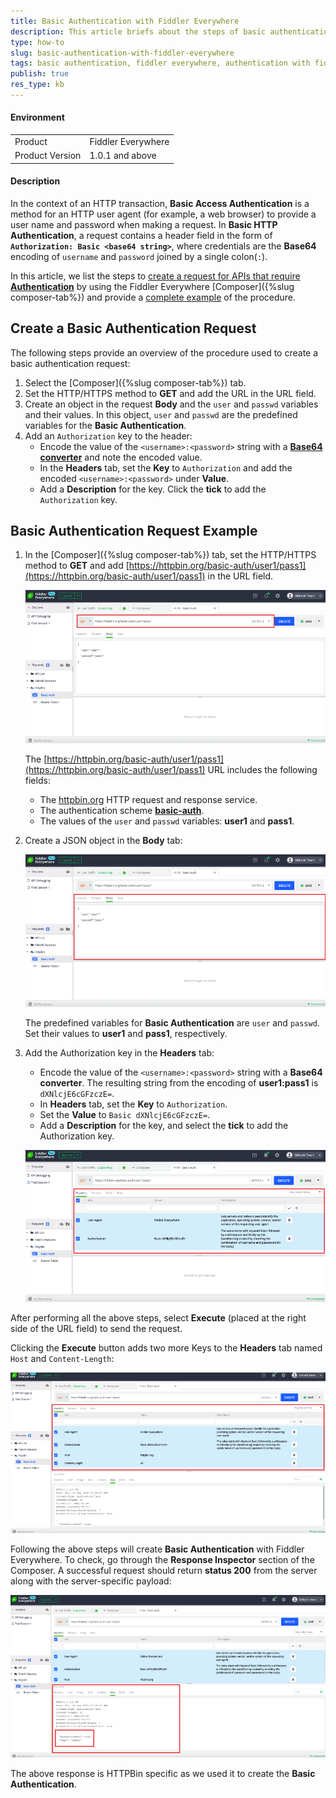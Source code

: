 ```yaml
---
title: Basic Authentication with Fiddler Everywhere
description: This article briefs about the steps of basic authentication with fiddler everywhere.
type: how-to
slug: basic-authentication-with-fiddler-everywhere
tags: basic authentication, fiddler everywhere, authentication with fiddler everywhere
publish: true
res_type: kb
---
```



#### Environment

|   |   |
|---|---|
| Product  | Fiddler Everywhere  |
| Product Version | 1.0.1 and above  |

#### Description

In the context of an HTTP transaction, __Basic Access Authentication__ is a method for an HTTP user agent (for example, a web browser) to provide a user name and password when making a request. In __Basic HTTP Authentication__, a request contains a header field in the form of __`Authorization: Basic <base64 string>`__, where credentials are the __Base64__ encoding of `username` and `password` joined by a single colon(`:`).

In this article, we list the steps to [create a request for APIs that require __Authentication__](#create-a-basic-authentication-request) by using the Fiddler Everywhere [Composer]({%slug composer-tab%}) and provide a [complete example](#basic-authentication-request-example) of the procedure.

## Create a Basic Authentication Request

The following steps provide an overview of the procedure used to create a basic authentication request:

1. Select the [Composer]({%slug composer-tab%}) tab.
1. Set the HTTP/HTTPS method to __GET__ and add the URL in the URL field.
1. Create an object in the request __Body__ and the `user` and `passwd` variables and their values. In this object, `user` and `passwd` are the predefined variables for the __Basic Authentication__.
1. Add an `Authorization` key to the header:
    * Encode the value of the `<username>:<password>` string with a [__Base64 converter__](https://www.base64decode.org/) and note the encoded value.
    * In the __Headers__ tab, set the __Key__ to `Authorization` and add the encoded `<username>:<password>` under __Value__.
    * Add a __Description__ for the key. Click the __tick__ to add the `Authorization` key.

## Basic Authentication Request Example

1. In the [Composer]({%slug composer-tab%}) tab, set the HTTP/HTTPS method to __GET__ and add [https://httpbin.org/basic-auth/user1/pass1](https://httpbin.org/basic-auth/user1/pass1) in the URL field.

   ![Composer URL Field](../images/kb/url-field-of-composer-with-http-method.png)

   The [https://httpbin.org/basic-auth/user1/pass1](https://httpbin.org/basic-auth/user1/pass1) URL includes the following fields:

      * The [httpbin.org](https://httpbin.org/) HTTP request and response service. 
      * The authentication scheme [__basic-auth__](https://tools.ietf.org/html/rfc7617).
      * The values of the `user` and `passwd` variables: __user1__ and __pass1__.

1. Create a JSON object in the __Body__ tab:

   ![JSON Body](../images/kb/body-of-composer-with-username-password.png)

   The predefined variables for __Basic Authentication__ are `user` and `passwd`. Set their values to __user1__ and __pass1__, respectively.

1. Add the Authorization key in the __Headers__ tab:
   * Encode the value of the `<username>:<password>` string with a __Base64 converter__. The resulting string from the encoding of __user1:pass1__ is `dXNlcjE6cGFzczE=`.
   * In __Headers__ tab, set the __Key__ to `Authorization`.
   * Set the __Value__ to `Basic dXNlcjE6cGFzczE=`.
   * Add a __Description__ for the key, and select the __tick__ to add the Authorization key.

   ![Authorization Key](../images/kb/authorization-key-added-to-the-headers-tab.png)

After performing all the above steps, select __Execute__ (placed at the right side of the URL field) to send the request.

Clicking the __Execute__ button adds two more Keys to the __Headers__ tab named `Host` and `Content-Length`:

![Added Keys to the Headers Tab](../images/kb/added-keys-to-the-headers-tab.png)

Following the above steps will create __Basic Authentication__ with Fiddler Everywhere. To check, go through the __Response Inspector__ section of the Composer. A successful request should return __status 200__ from the server along with the server-specific payload:

![Response Inspector](../images/kb/authentication-to-true-in-response-inspector.png)

The above response is HTTPBin specific as we used it to create the __Basic Authentication__.
